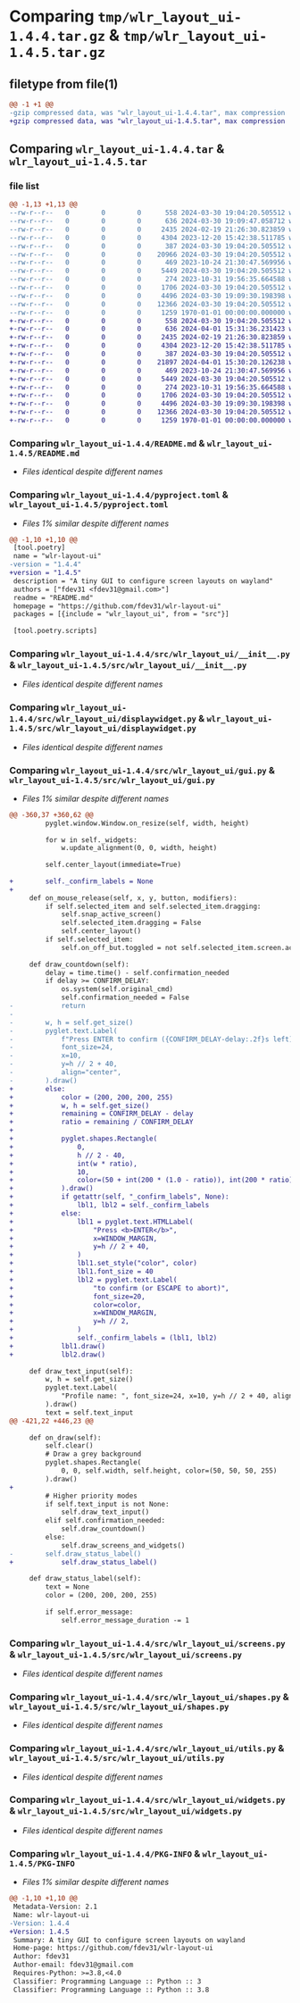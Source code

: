 # Comparing `tmp/wlr_layout_ui-1.4.4.tar.gz` & `tmp/wlr_layout_ui-1.4.5.tar.gz`

## filetype from file(1)

```diff
@@ -1 +1 @@
-gzip compressed data, was "wlr_layout_ui-1.4.4.tar", max compression
+gzip compressed data, was "wlr_layout_ui-1.4.5.tar", max compression
```

## Comparing `wlr_layout_ui-1.4.4.tar` & `wlr_layout_ui-1.4.5.tar`

### file list

```diff
@@ -1,13 +1,13 @@
--rw-r--r--   0        0        0      558 2024-03-30 19:04:20.505512 wlr_layout_ui-1.4.4/README.md
--rw-r--r--   0        0        0      636 2024-03-30 19:09:47.058712 wlr_layout_ui-1.4.4/pyproject.toml
--rw-r--r--   0        0        0     2435 2024-02-19 21:26:30.823859 wlr_layout_ui-1.4.4/src/wlr_layout_ui/__init__.py
--rw-r--r--   0        0        0     4304 2023-12-20 15:42:38.511785 wlr_layout_ui-1.4.4/src/wlr_layout_ui/displaywidget.py
--rw-r--r--   0        0        0      387 2024-03-30 19:04:20.505512 wlr_layout_ui-1.4.4/src/wlr_layout_ui/factories.py
--rw-r--r--   0        0        0    20966 2024-03-30 19:04:20.505512 wlr_layout_ui-1.4.4/src/wlr_layout_ui/gui.py
--rw-r--r--   0        0        0      469 2023-10-24 21:30:47.569956 wlr_layout_ui-1.4.4/src/wlr_layout_ui/profiles.py
--rw-r--r--   0        0        0     5449 2024-03-30 19:04:20.505512 wlr_layout_ui-1.4.4/src/wlr_layout_ui/screens.py
--rw-r--r--   0        0        0      274 2023-10-31 19:56:35.664588 wlr_layout_ui-1.4.4/src/wlr_layout_ui/settings.py
--rw-r--r--   0        0        0     1706 2024-03-30 19:04:20.505512 wlr_layout_ui-1.4.4/src/wlr_layout_ui/shapes.py
--rw-r--r--   0        0        0     4496 2024-03-30 19:09:30.198398 wlr_layout_ui-1.4.4/src/wlr_layout_ui/utils.py
--rw-r--r--   0        0        0    12366 2024-03-30 19:04:20.505512 wlr_layout_ui-1.4.4/src/wlr_layout_ui/widgets.py
--rw-r--r--   0        0        0     1259 1970-01-01 00:00:00.000000 wlr_layout_ui-1.4.4/PKG-INFO
+-rw-r--r--   0        0        0      558 2024-03-30 19:04:20.505512 wlr_layout_ui-1.4.5/README.md
+-rw-r--r--   0        0        0      636 2024-04-01 15:31:36.231423 wlr_layout_ui-1.4.5/pyproject.toml
+-rw-r--r--   0        0        0     2435 2024-02-19 21:26:30.823859 wlr_layout_ui-1.4.5/src/wlr_layout_ui/__init__.py
+-rw-r--r--   0        0        0     4304 2023-12-20 15:42:38.511785 wlr_layout_ui-1.4.5/src/wlr_layout_ui/displaywidget.py
+-rw-r--r--   0        0        0      387 2024-03-30 19:04:20.505512 wlr_layout_ui-1.4.5/src/wlr_layout_ui/factories.py
+-rw-r--r--   0        0        0    21897 2024-04-01 15:30:20.126238 wlr_layout_ui-1.4.5/src/wlr_layout_ui/gui.py
+-rw-r--r--   0        0        0      469 2023-10-24 21:30:47.569956 wlr_layout_ui-1.4.5/src/wlr_layout_ui/profiles.py
+-rw-r--r--   0        0        0     5449 2024-03-30 19:04:20.505512 wlr_layout_ui-1.4.5/src/wlr_layout_ui/screens.py
+-rw-r--r--   0        0        0      274 2023-10-31 19:56:35.664588 wlr_layout_ui-1.4.5/src/wlr_layout_ui/settings.py
+-rw-r--r--   0        0        0     1706 2024-03-30 19:04:20.505512 wlr_layout_ui-1.4.5/src/wlr_layout_ui/shapes.py
+-rw-r--r--   0        0        0     4496 2024-03-30 19:09:30.198398 wlr_layout_ui-1.4.5/src/wlr_layout_ui/utils.py
+-rw-r--r--   0        0        0    12366 2024-03-30 19:04:20.505512 wlr_layout_ui-1.4.5/src/wlr_layout_ui/widgets.py
+-rw-r--r--   0        0        0     1259 1970-01-01 00:00:00.000000 wlr_layout_ui-1.4.5/PKG-INFO
```

### Comparing `wlr_layout_ui-1.4.4/README.md` & `wlr_layout_ui-1.4.5/README.md`

 * *Files identical despite different names*

### Comparing `wlr_layout_ui-1.4.4/pyproject.toml` & `wlr_layout_ui-1.4.5/pyproject.toml`

 * *Files 1% similar despite different names*

```diff
@@ -1,10 +1,10 @@
 [tool.poetry]
 name = "wlr-layout-ui"
-version = "1.4.4"
+version = "1.4.5"
 description = "A tiny GUI to configure screen layouts on wayland"
 authors = ["fdev31 <fdev31@gmail.com>"]
 readme = "README.md"
 homepage = "https://github.com/fdev31/wlr-layout-ui"
 packages = [{include = "wlr_layout_ui", from = "src"}]
 
 [tool.poetry.scripts]
```

### Comparing `wlr_layout_ui-1.4.4/src/wlr_layout_ui/__init__.py` & `wlr_layout_ui-1.4.5/src/wlr_layout_ui/__init__.py`

 * *Files identical despite different names*

### Comparing `wlr_layout_ui-1.4.4/src/wlr_layout_ui/displaywidget.py` & `wlr_layout_ui-1.4.5/src/wlr_layout_ui/displaywidget.py`

 * *Files identical despite different names*

### Comparing `wlr_layout_ui-1.4.4/src/wlr_layout_ui/gui.py` & `wlr_layout_ui-1.4.5/src/wlr_layout_ui/gui.py`

 * *Files 1% similar despite different names*

```diff
@@ -360,37 +360,62 @@
         pyglet.window.Window.on_resize(self, width, height)
 
         for w in self._widgets:
             w.update_alignment(0, 0, width, height)
 
         self.center_layout(immediate=True)
 
+        self._confirm_labels = None
+
     def on_mouse_release(self, x, y, button, modifiers):
         if self.selected_item and self.selected_item.dragging:
             self.snap_active_screen()
             self.selected_item.dragging = False
             self.center_layout()
         if self.selected_item:
             self.on_off_but.toggled = not self.selected_item.screen.active
 
     def draw_countdown(self):
         delay = time.time() - self.confirmation_needed
         if delay >= CONFIRM_DELAY:
             os.system(self.original_cmd)
             self.confirmation_needed = False
-            return
-
-        w, h = self.get_size()
-        pyglet.text.Label(
-            f"Press ENTER to confirm ({CONFIRM_DELAY-delay:.2f}s left) ",
-            font_size=24,
-            x=10,
-            y=h // 2 + 40,
-            align="center",
-        ).draw()
+        else:
+            color = (200, 200, 200, 255)
+            w, h = self.get_size()
+            remaining = CONFIRM_DELAY - delay
+            ratio = remaining / CONFIRM_DELAY
+
+            pyglet.shapes.Rectangle(
+                0,
+                h // 2 - 40,
+                int(w * ratio),
+                10,
+                color=(50 + int(200 * (1.0 - ratio)), int(200 * ratio), 100, 255),
+            ).draw()
+            if getattr(self, "_confirm_labels", None):
+                lbl1, lbl2 = self._confirm_labels
+            else:
+                lbl1 = pyglet.text.HTMLLabel(
+                    "Press <b>ENTER</b>",
+                    x=WINDOW_MARGIN,
+                    y=h // 2 + 40,
+                )
+                lbl1.set_style("color", color)
+                lbl1.font_size = 40
+                lbl2 = pyglet.text.Label(
+                    "to confirm (or ESCAPE to abort)",
+                    font_size=20,
+                    color=color,
+                    x=WINDOW_MARGIN,
+                    y=h // 2,
+                )
+                self._confirm_labels = (lbl1, lbl2)
+            lbl1.draw()
+            lbl2.draw()
 
     def draw_text_input(self):
         w, h = self.get_size()
         pyglet.text.Label(
             "Profile name: ", font_size=24, x=10, y=h // 2 + 40, align="left"
         ).draw()
         text = self.text_input
@@ -421,22 +446,23 @@
 
     def on_draw(self):
         self.clear()
         # Draw a grey background
         pyglet.shapes.Rectangle(
             0, 0, self.width, self.height, color=(50, 50, 50, 255)
         ).draw()
+
         # Higher priority modes
         if self.text_input is not None:
             self.draw_text_input()
         elif self.confirmation_needed:
             self.draw_countdown()
         else:
             self.draw_screens_and_widgets()
-        self.draw_status_label()
+            self.draw_status_label()
 
     def draw_status_label(self):
         text = None
         color = (200, 200, 200, 255)
 
         if self.error_message:
             self.error_message_duration -= 1
```

### Comparing `wlr_layout_ui-1.4.4/src/wlr_layout_ui/screens.py` & `wlr_layout_ui-1.4.5/src/wlr_layout_ui/screens.py`

 * *Files identical despite different names*

### Comparing `wlr_layout_ui-1.4.4/src/wlr_layout_ui/shapes.py` & `wlr_layout_ui-1.4.5/src/wlr_layout_ui/shapes.py`

 * *Files identical despite different names*

### Comparing `wlr_layout_ui-1.4.4/src/wlr_layout_ui/utils.py` & `wlr_layout_ui-1.4.5/src/wlr_layout_ui/utils.py`

 * *Files identical despite different names*

### Comparing `wlr_layout_ui-1.4.4/src/wlr_layout_ui/widgets.py` & `wlr_layout_ui-1.4.5/src/wlr_layout_ui/widgets.py`

 * *Files identical despite different names*

### Comparing `wlr_layout_ui-1.4.4/PKG-INFO` & `wlr_layout_ui-1.4.5/PKG-INFO`

 * *Files 1% similar despite different names*

```diff
@@ -1,10 +1,10 @@
 Metadata-Version: 2.1
 Name: wlr-layout-ui
-Version: 1.4.4
+Version: 1.4.5
 Summary: A tiny GUI to configure screen layouts on wayland
 Home-page: https://github.com/fdev31/wlr-layout-ui
 Author: fdev31
 Author-email: fdev31@gmail.com
 Requires-Python: >=3.8,<4.0
 Classifier: Programming Language :: Python :: 3
 Classifier: Programming Language :: Python :: 3.8
```

